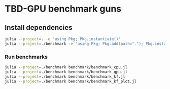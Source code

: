 # TBD-GPU benchmark guns

## Install dependencies

```bash
julia --project=. -e 'using Pkg; Pkg.instantiate()'
julia --project=./benchmark -e 'using Pkg; Pkg.add(path="."); Pkg.instantiate()'
```

### Run benchmarks

```bash
julia --project=./benchmark benchmark/benchmark_cpu.jl
julia --project=./benchmark benchmark/benchmark_gpu.jl
julia --project=./benchmark benchmark/benchmark_kf.jl
julia --project=./benchmark benchmark/benchmark_kf_plot.jl
```
